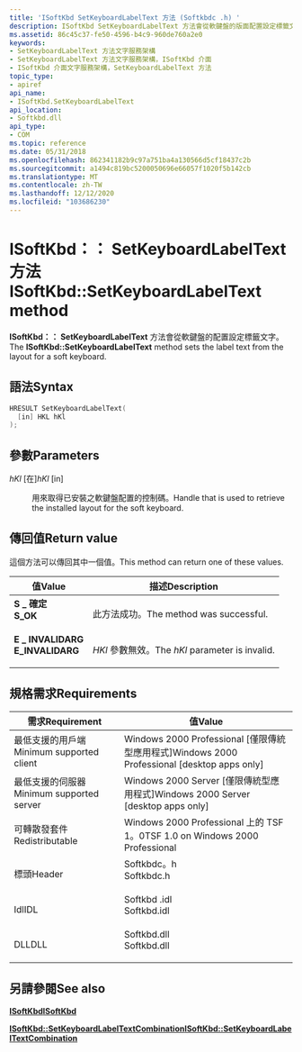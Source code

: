 ```yaml
---
title: 'ISoftKbd SetKeyboardLabelText 方法 (Softkbdc .h) '
description: ISoftKbd SetKeyboardLabelText 方法會從軟鍵盤的版面配置設定標籤文字。
ms.assetid: 86c45c37-fe50-4596-b4c9-960de760a2e0
keywords:
- SetKeyboardLabelText 方法文字服務架構
- SetKeyboardLabelText 方法文字服務架構，ISoftKbd 介面
- ISoftKbd 介面文字服務架構，SetKeyboardLabelText 方法
topic_type:
- apiref
api_name:
- ISoftKbd.SetKeyboardLabelText
api_location:
- Softkbd.dll
api_type:
- COM
ms.topic: reference
ms.date: 05/31/2018
ms.openlocfilehash: 862341182b9c97a751ba4a130566d5cf18437c2b
ms.sourcegitcommit: a1494c819bc5200050696e66057f1020f5b142cb
ms.translationtype: MT
ms.contentlocale: zh-TW
ms.lasthandoff: 12/12/2020
ms.locfileid: "103686230"
---
```

# <a name="isoftkbdsetkeyboardlabeltext-method"></a><span data-ttu-id="a068c-106">ISoftKbd：： SetKeyboardLabelText 方法</span><span class="sxs-lookup"><span data-stu-id="a068c-106">ISoftKbd::SetKeyboardLabelText method</span></span>

<span data-ttu-id="a068c-107">**ISoftKbd：： SetKeyboardLabelText** 方法會從軟鍵盤的配置設定標籤文字。</span><span class="sxs-lookup"><span data-stu-id="a068c-107">The **ISoftKbd::SetKeyboardLabelText** method sets the label text from the layout for a soft keyboard.</span></span>

## <a name="syntax"></a><span data-ttu-id="a068c-108">語法</span><span class="sxs-lookup"><span data-stu-id="a068c-108">Syntax</span></span>


```C++
HRESULT SetKeyboardLabelText(
  [in] HKL hKl
);
```



## <a name="parameters"></a><span data-ttu-id="a068c-109">參數</span><span class="sxs-lookup"><span data-stu-id="a068c-109">Parameters</span></span>

<dl> <dt>

<span data-ttu-id="a068c-110">*hKl* \[在\]</span><span class="sxs-lookup"><span data-stu-id="a068c-110">*hKl* \[in\]</span></span>
</dt> <dd>

<span data-ttu-id="a068c-111">用來取得已安裝之軟鍵盤配置的控制碼。</span><span class="sxs-lookup"><span data-stu-id="a068c-111">Handle that is used to retrieve the installed layout for the soft keyboard.</span></span>

</dd> </dl>

## <a name="return-value"></a><span data-ttu-id="a068c-112">傳回值</span><span class="sxs-lookup"><span data-stu-id="a068c-112">Return value</span></span>

<span data-ttu-id="a068c-113">這個方法可以傳回其中一個值。</span><span class="sxs-lookup"><span data-stu-id="a068c-113">This method can return one of these values.</span></span>



| <span data-ttu-id="a068c-114">值</span><span class="sxs-lookup"><span data-stu-id="a068c-114">Value</span></span>                                                                                        | <span data-ttu-id="a068c-115">描述</span><span class="sxs-lookup"><span data-stu-id="a068c-115">Description</span></span>                                |
|----------------------------------------------------------------------------------------------|--------------------------------------------|
| <dl> <span data-ttu-id="a068c-116"><dt>**S \_ 確定**</dt></span><span class="sxs-lookup"><span data-stu-id="a068c-116"><dt>**S\_OK**</dt></span></span> </dl>         | <span data-ttu-id="a068c-117">此方法成功。</span><span class="sxs-lookup"><span data-stu-id="a068c-117">The method was successful.</span></span><br/>      |
| <dl> <span data-ttu-id="a068c-118"><dt>**E \_ INVALIDARG**</dt></span><span class="sxs-lookup"><span data-stu-id="a068c-118"><dt>**E\_INVALIDARG**</dt></span></span> </dl> | <span data-ttu-id="a068c-119">*HKl* 參數無效。</span><span class="sxs-lookup"><span data-stu-id="a068c-119">The *hKl* parameter is invalid.</span></span><br/> |



 

## <a name="requirements"></a><span data-ttu-id="a068c-120">規格需求</span><span class="sxs-lookup"><span data-stu-id="a068c-120">Requirements</span></span>



| <span data-ttu-id="a068c-121">需求</span><span class="sxs-lookup"><span data-stu-id="a068c-121">Requirement</span></span> | <span data-ttu-id="a068c-122">值</span><span class="sxs-lookup"><span data-stu-id="a068c-122">Value</span></span> |
|-------------------------------------|----------------------------------------------------------------------------------------|
| <span data-ttu-id="a068c-123">最低支援的用戶端</span><span class="sxs-lookup"><span data-stu-id="a068c-123">Minimum supported client</span></span><br/> | <span data-ttu-id="a068c-124">Windows 2000 Professional \[僅限傳統型應用程式\]</span><span class="sxs-lookup"><span data-stu-id="a068c-124">Windows 2000 Professional \[desktop apps only\]</span></span><br/>                             |
| <span data-ttu-id="a068c-125">最低支援的伺服器</span><span class="sxs-lookup"><span data-stu-id="a068c-125">Minimum supported server</span></span><br/> | <span data-ttu-id="a068c-126">Windows 2000 Server \[僅限傳統型應用程式\]</span><span class="sxs-lookup"><span data-stu-id="a068c-126">Windows 2000 Server \[desktop apps only\]</span></span><br/>                                   |
| <span data-ttu-id="a068c-127">可轉散發套件</span><span class="sxs-lookup"><span data-stu-id="a068c-127">Redistributable</span></span><br/>          | <span data-ttu-id="a068c-128">Windows 2000 Professional 上的 TSF 1。0</span><span class="sxs-lookup"><span data-stu-id="a068c-128">TSF 1.0 on Windows 2000 Professional</span></span><br/>                                        |
| <span data-ttu-id="a068c-129">標頭</span><span class="sxs-lookup"><span data-stu-id="a068c-129">Header</span></span><br/>                   | <dl> <span data-ttu-id="a068c-130"><dt>Softkbdc。h</dt></span><span class="sxs-lookup"><span data-stu-id="a068c-130"><dt>Softkbdc.h</dt></span></span> </dl>  |
| <span data-ttu-id="a068c-131">Idl</span><span class="sxs-lookup"><span data-stu-id="a068c-131">IDL</span></span><br/>                      | <dl> <span data-ttu-id="a068c-132"><dt>Softkbd .idl</dt></span><span class="sxs-lookup"><span data-stu-id="a068c-132"><dt>Softkbd.idl</dt></span></span> </dl> |
| <span data-ttu-id="a068c-133">DLL</span><span class="sxs-lookup"><span data-stu-id="a068c-133">DLL</span></span><br/>                      | <dl> <span data-ttu-id="a068c-134"><dt>Softkbd.dll</dt></span><span class="sxs-lookup"><span data-stu-id="a068c-134"><dt>Softkbd.dll</dt></span></span> </dl> |



## <a name="see-also"></a><span data-ttu-id="a068c-135">另請參閱</span><span class="sxs-lookup"><span data-stu-id="a068c-135">See also</span></span>

<dl> <dt>

[<span data-ttu-id="a068c-136">**ISoftKbd**</span><span class="sxs-lookup"><span data-stu-id="a068c-136">**ISoftKbd**</span></span>](isoftkbd.md)
</dt> <dt>

[<span data-ttu-id="a068c-137">**ISoftKbd::SetKeyboardLabelTextCombination**</span><span class="sxs-lookup"><span data-stu-id="a068c-137">**ISoftKbd::SetKeyboardLabelTextCombination**</span></span>](isoftkbd-setkeyboardlabeltextcombination.md)
</dt> </dl>

 

 





